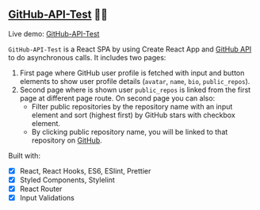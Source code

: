 ## [GitHub-API-Test](https://ulyanahashchuk.github.io/GitHub-API-Test/) :woman_scientist:

Live demo: [GitHub-API-Test](https://ulyanahashchuk.github.io/GitHub-API-Test/)

`GitHub-API-Test` is a React SPA by using Create React App and [GitHub API](https://github.com/) to do asynchronous calls. It includes two pages:

1. First page where GitHub user profile is fetched with input and button elements to show user profile details (`avatar`, `name`, `bio`, `public_repos`).
2. Second page where is shown user `public_repos` is linked from the first page at different page route. On second page you can also:
   - Filter public repositories by the repository name with an input element and sort (highest first) by GitHub stars with checkbox element.
   - By clicking public repository name, you will be linked to that repository on [GitHub](https://github.com/).

Built with:

- [x] React, React Hooks, ES6, ESlint, Prettier
- [x] Styled Components, Stylelint
- [x] React Router
- [x] Input Validations

